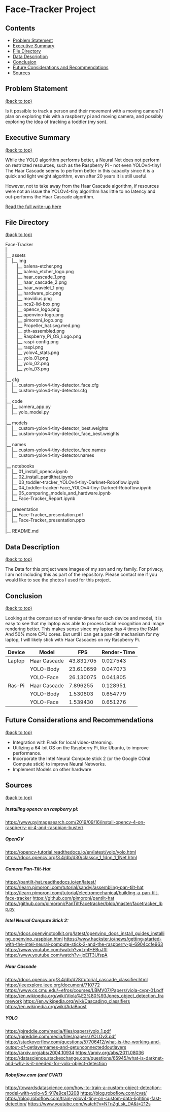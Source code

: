 # Face-Tracker Project


## Contents
 - [Problem Statement](#Problem-Statement)
 - [Executive Summary](#Executive-Summary)
 - [File Directory](#File-Directory)
 - [Data Description](#Data-Description)
 - [Conclusion](#Conclusion)
 - [Future Considerations and Recommendations](#Future-Considerations-and-Recommendations)
 - [Sources](#Sources)


## Problem Statement
[(back to top)](#Face-Tracker-Project)

Is it possible to track a person and their movement with a moving camera? I plan on exploring this with a raspberry pi and moving camera, and possibly exploring the idea of tracking a toddler (my son).


## Executive Summary

[(back to top)](#Face-Tracker-Project)

While the YOLO algorithm performs better, a Neural Net does not perform on restricted resources, such as the Raspberry Pi - not even YOLOv4-tiny! The Haar Cascade seems to perform better in this capacity since it is a quick and light weight algorithm, even after 20 years it is still useful. 

However, not to take away from the Haar Cascade algorithm, if resources were not an issue the YOLOv4-tiny algorithm has little to no latency and out-performs the Haar Cascade algorithm.

[Read the full write-up here](Face-Tracker_Report.md)


## File Directory
[(back to top)](#Face-Tracker-Project)

Face-Tracker<br />
|<br />
|__ assets<br />
|&nbsp;&nbsp;&nbsp;&nbsp;|__ img <br />
|&nbsp;&nbsp;&nbsp;&nbsp;&nbsp;&nbsp;&nbsp;&nbsp;|__ balena-etcher.png <br />
|&nbsp;&nbsp;&nbsp;&nbsp;&nbsp;&nbsp;&nbsp;&nbsp;|__ balena_etcher_logo.png <br />
|&nbsp;&nbsp;&nbsp;&nbsp;&nbsp;&nbsp;&nbsp;&nbsp;|__ haar_cascade_1.png <br />
|&nbsp;&nbsp;&nbsp;&nbsp;&nbsp;&nbsp;&nbsp;&nbsp;|__ haar_cascade_2.png <br />
|&nbsp;&nbsp;&nbsp;&nbsp;&nbsp;&nbsp;&nbsp;&nbsp;|__ haar_wavelet_1.png <br />
|&nbsp;&nbsp;&nbsp;&nbsp;&nbsp;&nbsp;&nbsp;&nbsp;|__ hardware_pic.png <br />
|&nbsp;&nbsp;&nbsp;&nbsp;&nbsp;&nbsp;&nbsp;&nbsp;|__ movidius.png <br />
|&nbsp;&nbsp;&nbsp;&nbsp;&nbsp;&nbsp;&nbsp;&nbsp;|__ ncs2-lid-box.png <br />
|&nbsp;&nbsp;&nbsp;&nbsp;&nbsp;&nbsp;&nbsp;&nbsp;|__ opencv_logo.png <br />
|&nbsp;&nbsp;&nbsp;&nbsp;&nbsp;&nbsp;&nbsp;&nbsp;|__ openvino-logo.png <br />
|&nbsp;&nbsp;&nbsp;&nbsp;&nbsp;&nbsp;&nbsp;&nbsp;|__ pimoroni_logo.png <br />
|&nbsp;&nbsp;&nbsp;&nbsp;&nbsp;&nbsp;&nbsp;&nbsp;|__ Propeller_hat.svg.med.png <br />
|&nbsp;&nbsp;&nbsp;&nbsp;&nbsp;&nbsp;&nbsp;&nbsp;|__ pth-assembled.png <br />
|&nbsp;&nbsp;&nbsp;&nbsp;&nbsp;&nbsp;&nbsp;&nbsp;|__ Raspberry_Pi_OS_Logo.png <br />
|&nbsp;&nbsp;&nbsp;&nbsp;&nbsp;&nbsp;&nbsp;&nbsp;|__ raspi-config.png <br />
|&nbsp;&nbsp;&nbsp;&nbsp;&nbsp;&nbsp;&nbsp;&nbsp;|__ raspi.png <br />
|&nbsp;&nbsp;&nbsp;&nbsp;&nbsp;&nbsp;&nbsp;&nbsp;|__ yolov4_stats.png <br />
|&nbsp;&nbsp;&nbsp;&nbsp;&nbsp;&nbsp;&nbsp;&nbsp;|__ yolo_01.png <br />
|&nbsp;&nbsp;&nbsp;&nbsp;&nbsp;&nbsp;&nbsp;&nbsp;|__ yolo_02.png <br />
|&nbsp;&nbsp;&nbsp;&nbsp;&nbsp;&nbsp;&nbsp;&nbsp;|__ yolo_03.png <br />
|<br />
|__ cfg<br />
|&nbsp;&nbsp;&nbsp;&nbsp;|__ custom-yolov4-tiny-detector_face.cfg <br />
|&nbsp;&nbsp;&nbsp;&nbsp;|__ custom-yolov4-tiny-detector.cfg <br />
|<br />
|__ code<br />
|&nbsp;&nbsp;&nbsp;&nbsp;|__ camera_app.py <br />
|&nbsp;&nbsp;&nbsp;&nbsp;|__ yolo_model.py <br />
|<br />
|__ models <br />
|&nbsp;&nbsp;&nbsp;&nbsp;|__ custom-yolov4-tiny-detector_best.weights <br />
|&nbsp;&nbsp;&nbsp;&nbsp;|__ custom-yolov4-tiny-detector_face_best.weights <br />
|<br />
|__ names <br />
|&nbsp;&nbsp;&nbsp;&nbsp;|__ custom-yolov4-tiny-detector_face.names <br />
|&nbsp;&nbsp;&nbsp;&nbsp;|__ custom-yolov4-tiny-detector.names <br />
|<br />
|__ notebooks <br />
|&nbsp;&nbsp;&nbsp;&nbsp;|__ 01_install_opencv.ipynb <br />
|&nbsp;&nbsp;&nbsp;&nbsp;|__ 02_install_pantilthat.ipynb <br />
|&nbsp;&nbsp;&nbsp;&nbsp;|__ 03_toddler-tracker_YOLOv4-tiny-Darknet-Roboflow.ipynb <br />
|&nbsp;&nbsp;&nbsp;&nbsp;|__ 04_toddler-tracker-Face_YOLOv4-tiny-Darknet-Roboflow.ipynb <br />
|&nbsp;&nbsp;&nbsp;&nbsp;|__ 05_comparing_models_and_hardware.ipynb <br />
|&nbsp;&nbsp;&nbsp;&nbsp;|__ Face-Tracker_Report.ipynb <br />
|<br />
|__ presentation <br />
|&nbsp;&nbsp;&nbsp;&nbsp;|__ Face-Tracker_presentation.pdf <br />
|&nbsp;&nbsp;&nbsp;&nbsp;|__ Face-Tracker_presentation.pptx <br />
|<br />
|__ README.md <br />


## Data Description
[(back to top)](#Face-Tracker-Project)

The Data for this project were images of my son and my family. For privacy, I am not including this as part of the repository. Please contact me if you would like to see the photos I used for this project.



## Conclusion
[(back to top)](#Face-Tracker-Project)

Looking at the comparison of render-times for each device and model, it is easy to see that my laptop was able to process facial recognition and image rendering better. This makes sense since my laptop has 4 times the RAM And 50% more CPU cores. But until I can get a pan-tilt mechanism for my laptop, I will likely stick with Haar Cascades on my Raspberry Pi.

| Device | Model        | FPS       | Render-Time |
| ------ | ------------ | --------- | ----------- |
| Laptop | Haar Cascade | 43.831705 | 0.027543    |
|        | YOLO-Body    | 23.610659 | 0.047073    |
|        | YOLO-Face    | 26.130075 | 0.041805    |
| Ras-Pi | Haar Cascade | 7.896255  | 0.128951    |
|        | YOLO-Body    | 1.530603  | 0.654779    |
|        | YOLO-Face    | 1.539430  | 0.651276    |




## Future Considerations and Recommendations
[(back to top)](#Face-Tracker-Project)

 - Integration with Flask for local video-streaming.
 - Utilizing a 64-bit OS on the Raspberry Pi, like Ubuntu, to improve performance.
 - Incorporate the Intel Neural Compute stick 2 (or the Google COral Compute stick) to improve Neural Networks.
 - Implement Models on other hardware


## Sources
[(back to top)](#Face-Tracker-Project)

##### Installing opencv on raspberry pi:
https://www.pyimagesearch.com/2019/09/16/install-opencv-4-on-raspberry-pi-4-and-raspbian-buster/


##### OpenCV
https://opencv-tutorial.readthedocs.io/en/latest/yolo/yolo.html
https://docs.opencv.org/3.4/db/d30/classcv_1_1dnn_1_1Net.html


##### Camera Pan-Tilt-Hat
https://pantilt-hat.readthedocs.io/en/latest/
https://learn.pimoroni.com/tutorial/sandyj/assembling-pan-tilt-hat
https://learn.pimoroni.com/tutorial/electromechanical/building-a-pan-tilt-face-tracker
https://github.com/pimoroni/pantilt-hat
https://github.com/pimoroni/PanTiltFacetracker/blob/master/facetracker_lbp.py


##### Intel Neural Compute Stick 2:
https://docs.openvinotoolkit.org/latest/openvino_docs_install_guides_installing_openvino_raspbian.html
https://www.hackster.io/news/getting-started-with-the-intel-neural-compute-stick-2-and-the-raspberry-pi-6904ccfe963
https://www.youtube.com/watch?v=LmtHEBuJfII
https://www.youtube.com/watch?v=joElT3UfspA


##### Haar Cascade
https://docs.opencv.org/3.4/db/d28/tutorial_cascade_classifier.html
https://ieeexplore.ieee.org/document/710772
https://www.cs.cmu.edu/~efros/courses/LBMV07/Papers/viola-cvpr-01.pdf
https://en.wikipedia.org/wiki/Viola%E2%80%93Jones_object_detection_framework
https://en.wikipedia.org/wiki/Cascading_classifiers
https://en.wikipedia.org/wiki/AdaBoost


##### YOLO
https://pjreddie.com/media/files/papers/yolo_1.pdf
https://pjreddie.com/media/files/papers/YOLOv3.pdf
https://stackoverflow.com/questions/57706412/what-is-the-working-and-output-of-getlayernames-and-getunconnecteddoutlayers
https://arxiv.org/abs/2004.10934
https://arxiv.org/abs/2011.08036
https://datascience.stackexchange.com/questions/65945/what-is-darknet-and-why-is-it-needed-for-yolo-object-detection


##### Roboflow.com (and CVAT)
https://towardsdatascience.com/how-to-train-a-custom-object-detection-model-with-yolo-v5-917e9ce13208
https://blog.roboflow.com/cvat/
https://blog.roboflow.com/train-yolov4-tiny-on-custom-data-lighting-fast-detection/
https://www.youtube.com/watch?v=NTnZgLsk_DA&t=212s



